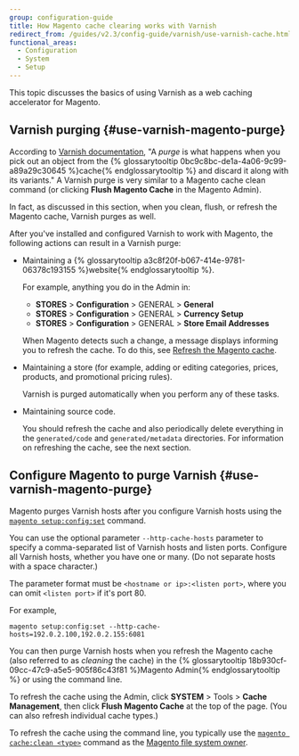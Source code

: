 ```yaml
---
group: configuration-guide
title: How Magento cache clearing works with Varnish
redirect_from: /guides/v2.3/config-guide/varnish/use-varnish-cache.html
functional_areas:
  - Configuration
  - System
  - Setup
---
```


This topic discusses the basics of using Varnish as a web caching accelerator for Magento.

## Varnish purging {#use-varnish-magento-purge}

According to [Varnish documentation](https://www.varnish-cache.org/docs/trunk/users-guide/purging.html), "A _purge_ is what happens when you pick out an object from the {% glossarytooltip 0bc9c8bc-de1a-4a06-9c99-a89a29c30645 %}cache{% endglossarytooltip %} and discard it along with its variants." A Varnish purge is very similar to a Magento cache clean command (or clicking **Flush Magento Cache** in the Magento Admin).

In fact, as discussed in this section, when you clean, flush, or refresh the Magento cache, Varnish purges as well.

After you've installed and configured Varnish to work with Magento, the following actions can result in a Varnish purge:

* Maintaining a {% glossarytooltip a3c8f20f-b067-414e-9781-06378c193155 %}website{% endglossarytooltip %}.

  For example, anything you do in the Admin in:

  * **STORES** > **Configuration** > GENERAL > **General**
  * **STORES** > **Configuration** > GENERAL > **Currency Setup**
  * **STORES** > **Configuration** > GENERAL > **Store Email Addresses**

  When Magento detects such a change, a message displays informing you to refresh the cache. To do this, see [Refresh the Magento cache](#use-varnish-magento-purge).

* Maintaining a store (for example, adding or editing categories, prices, products, and promotional pricing rules).

  Varnish is purged automatically when you perform any of these tasks.

* Maintaining source code.

  You should refresh the cache and also periodically delete everything in the `generated/code` and `generated/metadata` directories. For information on refreshing the cache, see the next section.

## Configure Magento to purge Varnish {#use-varnish-magento-purge}

Magento purges Varnish hosts after you configure Varnish hosts using the [`magento setup:config:set`]({{page.baseurl}}/install/command-line/configure-deployment.html) command.

You can use the optional parameter `--http-cache-hosts` parameter to specify a comma-separated list of Varnish hosts and listen ports. Configure all Varnish hosts, whether you have one or many. (Do not separate hosts with a space character.)

The parameter format must be `<hostname or ip>:<listen port>`, where you can omit `<listen port>` if it's port 80.

For example,

```
magento setup:config:set --http-cache-hosts=192.0.2.100,192.0.2.155:6081
```

You can then purge Varnish hosts when you refresh the Magento cache (also referred to as _cleaning_ the cache) in the {% glossarytooltip 18b930cf-09cc-47c9-a5e5-905f86c43f81 %}Magento Admin{% endglossarytooltip %} or using the command line.

To refresh the cache using the Admin, click **SYSTEM** > Tools > **Cache Management**, then click **Flush Magento Cache** at the top of the page. (You can also refresh individual cache types.)

To refresh the cache using the command line, you typically use the [`magento cache:clean <type>`]({{page.baseurl}}/configure/command-line/manage-cache.html#config-cli-subcommands-cache-clean)</a> command as the [Magento file system owner]({{page.baseurl}}/install/getting-started/file-system-ownership-permissions.html).

